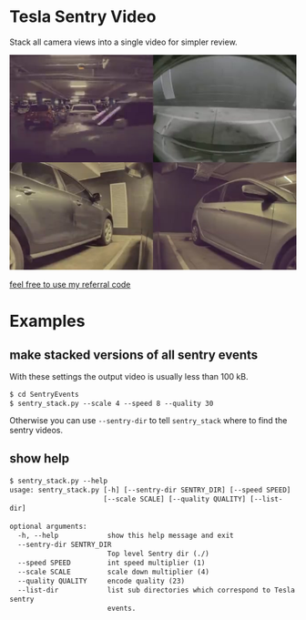 # Tesla Sentry Video

Stack all camera views into a single video for simpler review.

![snapshot](images/2020-01-31-12-06-38_st4_sp8_q30.jpg)

[feel free to use my referral code](https://ts.la/helen94378)

# Examples

## make stacked versions of all sentry events

With these settings the output video is usually less than 100 kB.

```
$ cd SentryEvents
$ sentry_stack.py --scale 4 --speed 8 --quality 30
```

Otherwise you can use `--sentry-dir` to tell `sentry_stack` where to find the sentry videos.

## show help

```
$ sentry_stack.py --help
usage: sentry_stack.py [-h] [--sentry-dir SENTRY_DIR] [--speed SPEED]
                       [--scale SCALE] [--quality QUALITY] [--list-dir]

optional arguments:
  -h, --help            show this help message and exit
  --sentry-dir SENTRY_DIR
                        Top level Sentry dir (./)
  --speed SPEED         int speed multiplier (1)
  --scale SCALE         scale down multiplier (4)
  --quality QUALITY     encode quality (23)
  --list-dir            list sub directories which correspond to Tesla sentry
                        events.
```

